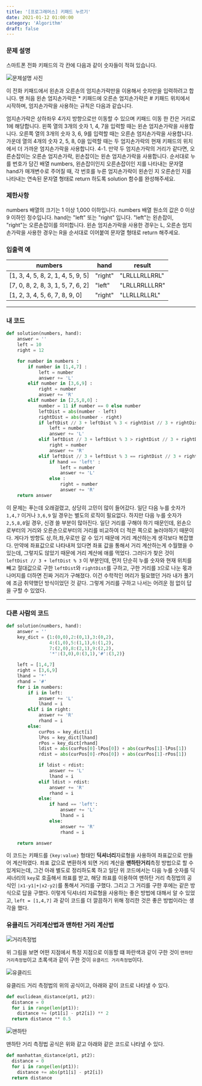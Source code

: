 ```yaml
---
title: '[프로그래머스] 키패드 누르기'
date: 2021-01-12 01:00:00
category: 'Algorithm'
draft: false
---
```


### 문제 설명

스마트폰 전화 키패드의 각 칸에 다음과 같이 숫자들이 적혀 있습니다.

![문제설명 사진](https://grepp-programmers.s3.ap-northeast-2.amazonaws.com/files/production/4b69a271-5f4a-4bf4-9ebf-6ebed5a02d8d/kakao_phone1.png)

이 전화 키패드에서 왼손과 오른손의 엄지손가락만을 이용해서 숫자만을 입력하려고 합니다.
맨 처음 왼손 엄지손가락은 \* 키패드에 오른손 엄지손가락은 # 키패드 위치에서 시작하며, 엄지손가락을 사용하는 규칙은 다음과 같습니다.

엄지손가락은 상하좌우 4가지 방향으로만 이동할 수 있으며 키패드 이동 한 칸은 거리로 1에 해당합니다.
왼쪽 열의 3개의 숫자 1, 4, 7을 입력할 때는 왼손 엄지손가락을 사용합니다.
오른쪽 열의 3개의 숫자 3, 6, 9를 입력할 때는 오른손 엄지손가락을 사용합니다.
가운데 열의 4개의 숫자 2, 5, 8, 0을 입력할 때는 두 엄지손가락의 현재 키패드의 위치에서 더 가까운 엄지손가락을 사용합니다.
4-1. 만약 두 엄지손가락의 거리가 같다면, 오른손잡이는 오른손 엄지손가락, 왼손잡이는 왼손 엄지손가락을 사용합니다.
순서대로 누를 번호가 담긴 배열 numbers, 왼손잡이인지 오른손잡이인 지를 나타내는 문자열 hand가 매개변수로 주어질 때, 각 번호를 누른 엄지손가락이 왼손인 지 오른손인 지를 나타내는 연속된 문자열 형태로 return 하도록 solution 함수를 완성해주세요.

### 제한사항

numbers 배열의 크기는 1 이상 1,000 이하입니다.
numbers 배열 원소의 값은 0 이상 9 이하인 정수입니다.
hand는 "left" 또는 "right" 입니다.
"left"는 왼손잡이, "right"는 오른손잡이를 의미합니다.
왼손 엄지손가락을 사용한 경우는 L, 오른손 엄지손가락을 사용한 경우는 R을 순서대로 이어붙여 문자열 형태로 return 해주세요.

### 입출력 예

| numbers                           | hand    | result        |
| --------------------------------- | ------- | ------------- |
| [1, 3, 4, 5, 8, 2, 1, 4, 5, 9, 5] | "right" | "LRLLLRLLRRL" |
| [7, 0, 8, 2, 8, 3, 1, 5, 7, 6, 2] | "left"  | "LRLLRRLLLRR" |
| [1, 2, 3, 4, 5, 6, 7, 8, 9, 0]    | "right" | "LLRLLRLLRL"  |

---

### 내 코드

```python
def solution(numbers, hand):
    answer = ''
    left = 10
    right = 12

    for number in numbers :
        if number in [1,4,7] :
            left = number
            answer += 'L'
        elif number in [3,6,9] :
            right = number
            answer += 'R'
        elif number in [2,5,8,0] :
            number = 11 if number == 0 else number
            leftDist = abs(number - left)
            rightDist = abs(number - right)
            if leftDist // 3 + leftDist % 3 < rightDist // 3 + rightDist % 3 :
                left = number
                answer += 'L'
            elif leftDist // 3 + leftDist % 3 > rightDist // 3 + rightDist % 3 :
                right = number
                answer += 'R'
            elif leftDist // 3 + leftDist % 3 == rightDist // 3 + rightDist % 3 :
                if hand == 'left' :
                    left = number
                    answer += 'L'
                else :
                    right = number
                    answer += 'R'
    return answer
```

이 문제는 푸는데 오래걸렸고, 상당히 고민이 많이 들어갔다. 일단 다음 누를 숫자가 `1,4,7` 이거나 `3,6,9` 일 경우는 별도의 로직이 필요없다. 하지만 다음 누를 숫자가 `2,5,8,0`일 경우, 신경 쓸 부분이 많아진다. 일단 거리를 구해야 하기 때문인데, 왼손으로부터의 거리와 오른손으로부터의 거리를 비교하여 더 적은 쪽으로 눌러야하기 때문이다. 게다가 방향도 상,하,좌,우로만 갈 수 있기 때문에 거리 계산하는게 생각보다 복잡했다. 만약에 좌표값으로 나타내져 있다면 좌표 값을 통해서 거리 계산하는게 수월했을 수 있는데, 그렇지도 않았기 때문에 거리 계산에 애를 먹었다. 그러다가 찾은 것이 `leftDist // 3 + leftDist % 3` 이 부분인데, 먼저 단순히 누를 숫자와 현재 위치를 빼고 절대값으로 구한 `leftDist`와 `rightDist`를 구하고, 구한 거리를 `3`으로 나눈 몫과 나머지를 더하면 진짜 거리가 구해졌다. 이건 수학적인 머리가 필요했던 거라 내가 풀기에 조금 취약했던 방식이었던 것 같다. 그렇게 거리를 구하고 나서는 어려운 점 없이 답을 구할 수 있었다.

---

### 다른 사람의 코드

```python
def solution(numbers, hand):
    answer = ''
    key_dict = {1:(0,0),2:(0,1),3:(0,2),
                4:(1,0),5:(1,1),6:(1,2),
                7:(2,0),8:(2,1),9:(2,2),
                '*':(3,0),0:(3,1),'#':(3,2)}

    left = [1,4,7]
    right = [3,6,9]
    lhand = '*'
    rhand = '#'
    for i in numbers:
        if i in left:
            answer += 'L'
            lhand = i
        elif i in right:
            answer += 'R'
            rhand = i
        else:
            curPos = key_dict[i]
            lPos = key_dict[lhand]
            rPos = key_dict[rhand]
            ldist = abs(curPos[0]-lPos[0]) + abs(curPos[1]-lPos[1])
            rdist = abs(curPos[0]-rPos[0]) + abs(curPos[1]-rPos[1])

            if ldist < rdist:
                answer += 'L'
                lhand = i
            elif ldist > rdist:
                answer += 'R'
                rhand = i
            else:
                if hand == 'left':
                    answer += 'L'
                    lhand = i
                else:
                    answer += 'R'
                    rhand = i

    return answer
```

이 코드는 키패드를 `{key:value}` 형태인 **딕셔너리**자료형을 사용하여 좌표값으로 만들어 계산하였다. 좌표 값으로 변환하게 되면 거리 계산을 **맨하탄거리**측정 방법으로 할 수 있게되는데, 그건 아래 별도로 정리하도록 하고 일단 위 코드에서는 다음 누를 숫자를 딕셔너리의 `key`로 호출해서 좌표를 받고, 해당 좌표를 이용하여 맨하탄 거리 측정법의 공식인 `|x1-y1|+|x2-y2|`를 통해서 거리를 구했다. 그리고 그 거리를 구한 후에는 같은 방식으로 답을 구했다. 이렇게 딕셔너리 자료형을 사용하는 좋은 방법에 대해서 알 수 있었고, `left = [1,4,7]` 과 같이 코드를 더 깔끔하기 위해 정리한 것은 좋은 방법이라는 생각을 했다.

### 유클리드 거리계산법과 맨하탄 거리 계산법

![거리측정법](https://t1.daumcdn.net/cfile/tistory/23732633588067522E)

위 그림을 보면 어떤 지점에서 특정 지점으로 이동할 떄 파란색과 같이 구한 것이 `맨하탄 거리측정법`이고 초록색과 같이 구한 것이 `유클리드 거리측정법`이다.

![유클리드](https://i1.wp.com/hleecaster.com/wp-content/uploads/2019/12/dis3.png?w=351)

유클리드 거리 측정법의 위의 공식이고, 아래와 같이 코드로 나타낼 수 있다.

```python
def euclidean_distance(pt1, pt2):
  distance = 0
  for i in range(len(pt1)):
    distance += (pt1[i] - pt2[i]) ** 2
  return distance ** 0.5
```

![맨하탄](https://i0.wp.com/hleecaster.com/wp-content/uploads/2019/12/dis5.png?w=307)

맨하탄 거리 측정법 공식은 위와 같고 아래와 같은 코드로 나타낼 수 있다.

```python
def manhattan_distance(pt1, pt2):
  distance = 0
  for i in range(len(pt1)):
    distance += abs(pt1[i] - pt2[i])
  return distance
```
